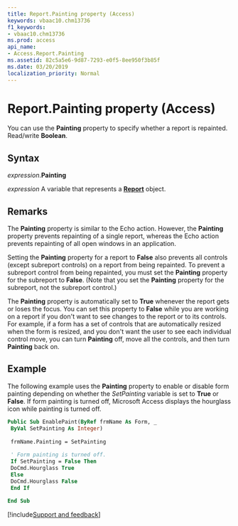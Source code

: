 ```yaml
---
title: Report.Painting property (Access)
keywords: vbaac10.chm13736
f1_keywords:
- vbaac10.chm13736
ms.prod: access
api_name:
- Access.Report.Painting
ms.assetid: 82c5a5e6-9d87-7293-e0f5-8ee950f3b85f
ms.date: 03/20/2019
localization_priority: Normal
---
```



# Report.Painting property (Access)

You can use the **Painting** property to specify whether a report is repainted. Read/write **Boolean**.


## Syntax

_expression_.**Painting**

_expression_ A variable that represents a **[Report](Access.Report.md)** object.


## Remarks

The **Painting** property is similar to the Echo action. However, the **Painting** property prevents repainting of a single report, whereas the Echo action prevents repainting of all open windows in an application.

Setting the **Painting** property for a report to **False** also prevents all controls (except subreport controls) on a report from being repainted. To prevent a subreport control from being repainted, you must set the **Painting** property for the subreport to **False**. (Note that you set the **Painting** property for the subreport, not the subreport control.)

The **Painting** property is automatically set to **True** whenever the report gets or loses the focus. You can set this property to **False** while you are working on a report if you don't want to see changes to the report or to its controls. For example, if a form has a set of controls that are automatically resized when the form is resized, and you don't want the user to see each individual control move, you can turn **Painting** off, move all the controls, and then turn **Painting** back on.


## Example

The following example uses the **Painting** property to enable or disable form painting depending on whether the _SetPainting_ variable is set to **True** or **False**. If form painting is turned off, Microsoft Access displays the hourglass icon while painting is turned off.

```vb
Public Sub EnablePaint(ByRef frmName As Form, _ 
 ByVal SetPainting As Integer) 
 
 frmName.Painting = SetPainting 
 
 ' Form painting is turned off. 
 If SetPainting = False Then 
 DoCmd.Hourglass True 
 Else 
 DoCmd.Hourglass False 
 End If 
 
End Sub
```



[!include[Support and feedback](~/includes/feedback-boilerplate.md)]